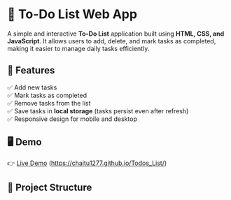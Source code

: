 # 📝 To-Do List Web App

A simple and interactive **To-Do List** application built using **HTML, CSS, and JavaScript**. It allows users to add, delete, and mark tasks as completed, making it easier to manage daily tasks efficiently.

## 🚀 Features

✅ Add new tasks  
✅ Mark tasks as completed  
✅ Remove tasks from the list  
✅ Save tasks in **local storage** (tasks persist even after refresh)  
✅ Responsive design for mobile and desktop  

## 🖥️ Demo

👉 [Live Demo](#) (https://chaitu1277.github.io/Todos_List/)

## 📂 Project Structure

